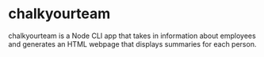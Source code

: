 # chalkyourteam
chalkyourteam is a  Node CLI app that takes in information about employees and generates an HTML webpage that displays summaries for each person.
